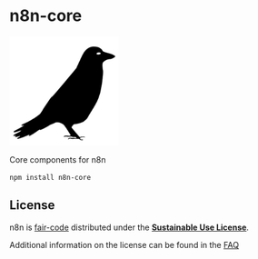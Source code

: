 # n8n-core

![n8n.io - Workflow Automation](https://raw.githubusercontent.com/n8n-io/n8n/master/assets/n8n-logo.png)

Core components for n8n

```
npm install n8n-core
```

## License

n8n is [fair-code](http://faircode.io) distributed under the [**Sustainable Use License**](https://github.com/n8n-io/n8n/blob/master/packages/cli/LICENSE.md).

Additional information on the license can be found in the [FAQ](https://docs.polydocs.io/reference/faq.html#license)
